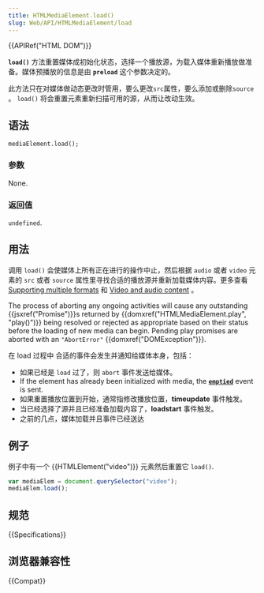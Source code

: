 ```yaml
---
title: HTMLMediaElement.load()
slug: Web/API/HTMLMediaElement/load
---
```


{{APIRef("HTML DOM")}}

**`load()`** 方法重置媒体成初始化状态，选择一个播放源，为载入媒体重新播放做准备。媒体预播放的信息是由 **`preload`** 这个参数决定的。

此方法只在对媒体做动态更改时管用，要么更改`src`属性，要么添加或删除`source` 。 `load()` 将会重置元素重新扫描可用的源，从而让改动生效。

## 语法

```plain
mediaElement.load();
```

### 参数

None.

### 返回值

`undefined`.

## 用法

调用 `load()` 会使媒体上所有正在进行的操作中止，然后根据 `audio` 或者 `video` 元素的 `src` 或者 `source` 属性里寻找合适的播放源并重新加载媒体内容。更多查看 [Supporting multiple formats](/zh-CN/docs/Learn/HTML/Multimedia_and_embedding/Video_and_audio_content#Supporting_multiple_formats) 和 [Video and audio content](/zh-CN/docs/Learn/HTML/Multimedia_and_embedding/Video_and_audio_content) 。

The process of aborting any ongoing activities will cause any outstanding {{jsxref("Promise")}}s returned by {{domxref("HTMLMediaElement.play", "play()")}} being resolved or rejected as appropriate based on their status before the loading of new media can begin. Pending play promises are aborted with an `"AbortError"` {{domxref("DOMException")}}.

在 load 过程中 合适的事件会发生并通知给媒体本身，包括：

- 如果已经是 `load` 过了，则 `abort` 事件发送给媒体。
- If the element has already been initialized with media, the **[`emptied`](/zh-CN/docs/Web/API/HTMLMediaElement/emptied_event)** event is sent.
- 如果重置播放位置到开始，通常指修改播放位置，**timeupdate** 事件触发。
- 当已经选择了源并且已经准备加载内容了，**loadstart** 事件触发。
- 之前的几点，媒体加载并且事件已经送达

## 例子

例子中有一个 {{HTMLElement("video")}} 元素然后重置它 `load()`.

```js
var mediaElem = document.querySelector("video");
mediaElem.load();
```

## 规范

{{Specifications}}

## 浏览器兼容性

{{Compat}}

